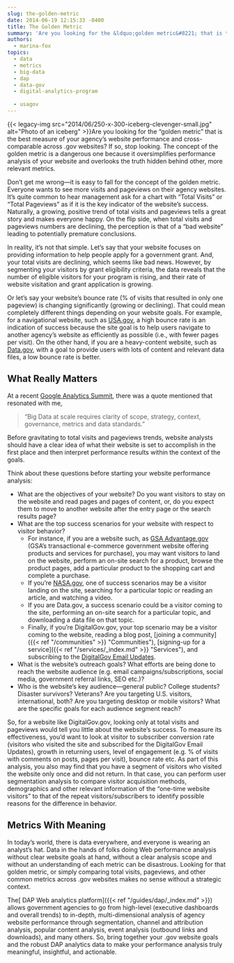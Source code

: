 ```yaml
---
slug: the-golden-metric
date: 2014-06-19 12:15:33 -0400
title: The Golden Metric
summary: 'Are you looking for the &ldquo;golden metric&#8221; that is the best measure of your agency’s website performance and cross-comparable across .gov websites? If so, stop looking. The concept of the golden metric is a dangerous one because it oversimplifies performance analysis of your website and overlooks the truth'
authors:
  - marina-fox
topics:
  - data
  - metrics
  - big-data
  - dap
  - data-gov
  - digital-analytics-program
  
  - usagov
---
```


{{< legacy-img src="2014/06/250-x-300-iceberg-clevenger-small.jpg" alt="Photo of an iceberg" >}}Are you looking for the “golden metric&#8221; that is the best measure of your agency’s website performance and cross-comparable across .gov websites? If so, stop looking. The concept of the golden metric is a dangerous one because it oversimplifies performance analysis of your website and overlooks the truth hidden behind other, more relevant metrics.

Don’t get me wrong—it is easy to fall for the concept of the golden metric. Everyone wants to see more visits and pageviews on their agency websites. It’s quite common to hear management ask for a chart with “Total Visits” or “Total Pageviews” as if it is the key indicator of the website’s success. Naturally, a growing, positive trend of total visits and pageviews tells a great story and makes everyone happy. On the flip side, when total visits and pageviews numbers are declining, the perception is that of a “bad website” leading to potentially premature conclusions.

In reality, it’s not that simple. Let’s say that your website focuses on providing information to help people apply for a government grant. And, your total visits are declining, which seems like bad news. However, by segmenting your visitors by grant eligibility criteria, the data reveals that the number of eligible visitors for your program is rising, and their rate of website visitation and grant application is growing.

Or let’s say your website’s bounce rate (% of visits that resulted in only one pageview) is changing significantly (growing or declining). That could mean completely different things depending on your website goals. For example, for a navigational website, such as [USA.gov](http://www.usa.gov/), a high bounce rate is an indication of success because the site goal is to help users navigate to another agency’s website as efficiently as possible (i.e., with fewer pages per visit). On the other hand, if you are a heavy-content website, such as [Data.gov](http://www.data.gov/), with a goal to provide users with lots of content and relevant data files, a low bounce rate is better.

## What Really Matters

At a recent [Google Analytics Summit](http://analytics.blogspot.com/2014/05/google-analytics-summit-2014-whats-next.html), there was a quote mentioned that resonated with me,

> “Big Data at scale requires clarity of scope, strategy, context, governance, metrics and data standards.”

Before gravitating to total visits and pageviews trends, website analysts should have a clear idea of what their website is set to accomplish in the first place and then interpret performance results within the context of the goals.

Think about these questions before starting your website performance analysis:

  * What are the objectives of your website? Do you want visitors to stay on the website and read pages and pages of content, or, do you expect them to move to another website after the entry page or the search results page?
  * What are the top success scenarios for your website with respect to visitor behavior?
      * For instance, if you are a website such, as [GSA Advantage.gov](https://www.gsaadvantage.gov/advantage/main/start_page.do) (GSA’s transactional e-commerce government website offering products and services for purchase), you may want visitors to land on the website, perform an on-site search for a product, browse the product pages, add a particular product to the shopping cart and complete a purchase.
      * If you’re [NASA.gov](http://www.nasa.gov/), one of success scenarios may be a visitor landing on the site, searching for a particular topic or reading an article, and watching a video.
      * If you are Data.gov, a success scenario could be a visitor coming to the site, performing an on-site search for a particular topic, and downloading a data file on that topic.
      * Finally, if you’re DigitalGov.gov, your top scenario may be a visitor coming to the website, reading a blog post, [joining a community]({{< ref "/communities" >}} "Communities"), [signing-up for a service]({{< ref "/services/_index.md" >}} "Services"), and subscribing to the [DigitalGov Email Updates](https://public.govdelivery.com/accounts/USHOWTO/subscriber/new).
  * What is the website’s outreach goals? What efforts are being done to reach the website audience (e.g. email campaigns/subscriptions, social media, government referral links, SEO etc.)?
  * Who is the website’s key audience—general public? College students? Disaster survivors? Veterans? Are you targeting U.S. visitors, international, both? Are you targeting desktop or mobile visitors? What are the specific goals for each audience segment reach?

So, for a website like DigitalGov.gov, looking only at total visits and pageviews would tell you little about the website’s success. To measure its effectiveness, you’d want to look at visitor to subscriber conversion rate (visitors who visited the site and subscribed for the DigitalGov Email Updates), growth in returning users, level of engagement (e.g. % of visits with comments on posts, pages per visit), bounce rate etc. As part of this analysis, you also may find that you have a segment of visitors who visited the website only once and did not return. In that case, you can perform user segmentation analysis to compare visitor acquisition methods, demographics and other relevant information of the “one-time website visitors” to that of the repeat visitors/subscribers to identify possible reasons for the difference in behavior.

## Metrics With Meaning

In today’s world, there is data everywhere, and everyone is wearing an analyst’s hat. Data in the hands of folks doing Web performance analysis without clear website goals at hand, without a clear analysis scope and without an understanding of each metric can be disastrous. Looking for that golden metric, or simply comparing total visits, pageviews, and other common metrics across .gov websites makes no sense without a strategic context.

The[ DAP Web analytics platform]({{< ref "/guides/dap/_index.md" >}}) allows government agencies to go from high-level (executive dashboards and overall trends) to in-depth, multi-dimensional analysis of agency website performance through segmentation, channel and attribution analysis, popular content analysis, event analysis (outbound links and downloads), and many others. So, bring together your .gov website goals and the robust DAP analytics data to make your performance analysis truly meaningful, insightful, and actionable.
